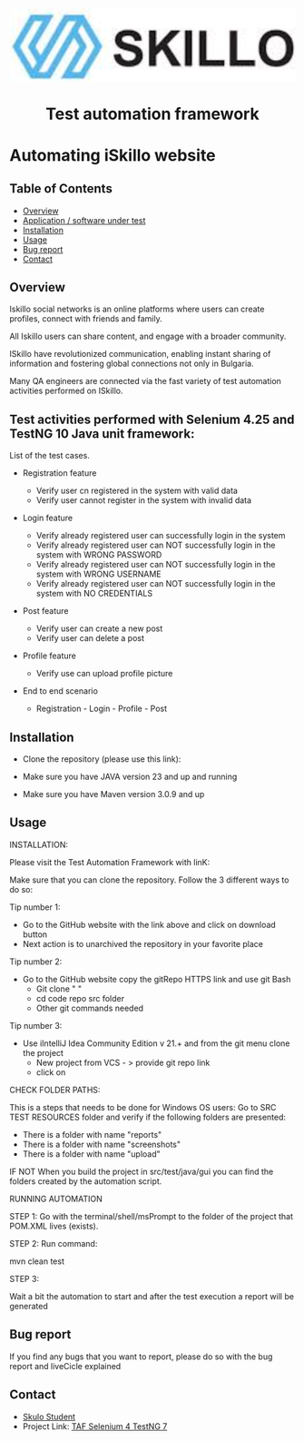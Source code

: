 <img align="center" src="skilloLogo.png" alt="Skillo Academy Logo" />


<div align="center">

# Test automation framework
</div>

# Automating iSkillo website

## Table of Contents
- [Overview](#overview)
- [Application / software under test]()
- [Installation](#installation)
- [Usage](#usage)
- [Bug report](#bug-report)
- [Contact](#contact)

## Overview
Iskillo social networks is an online platforms where users can create profiles,
connect with friends and family.

All Iskillo users can share content, and engage with
a broader community.

ISkillo have revolutionized communication,
enabling instant sharing of information and fostering
global connections not only in Bulgaria.

Many QA engineers are connected via the fast variety of  test automation activities performed on ISkillo.

## Test activities performed with Selenium 4.25 and TestNG 10 Java unit framework:
List of the test cases.
- Registration feature
    - Verify user cn registered in the system with valid data
    - Verify user cannot register in the system with invalid data


- Login feature
    - Verify already registered user can successfully login in the system
    - Verify already registered user can NOT successfully login in the system  with WRONG PASSWORD
    - Verify already registered user can NOT successfully login in the system  with WRONG USERNAME
    - Verify already registered user can NOT successfully login in the system  with NO CREDENTIALS

- Post feature
    - Verify  user can create a new post
    - Verify user can delete a post
  
- Profile feature
  - Verify use can upload profile picture

- End to end scenario
  - Registration - Login - Profile - Post 
  
## Installation

- Clone the repository (please use this link): 
  
- Make sure you have JAVA version 23 and up and running

- Make sure you have Maven version 3.0.9 and up


## Usage

INSTALLATION:

Please visit the Test Automation Framework with linK:

Make sure that you can clone the repository. Follow the 3 different ways to do so:

Tip number 1:
- Go to the GitHub website with the link above and click on download button
- Next action is to unarchived the repository in your favorite place 

Tip number 2:
- Go to the GitHub website copy the gitRepo HTTPS link and use git Bash
    - Git clone " "
    - cd code repo src folder
    - Other git commands needed

Tip number 3:
- Use iIntelliJ Idea Community Edition v 21.+ and from the git menu clone the project
    - New project from VCS - > provide git repo link
    - click on 


CHECK FOLDER PATHS:

This is a steps that needs to be done for Windows OS users:
Go to SRC TEST RESOURCES folder and verify if the following folders are presented:
- There is a folder with name "reports"
- There is a folder with name "screenshots"
- There is a folder with name "upload"

IF NOT
When you build the project in src/test/java/gui you can find the folders created by the automation script.

RUNNING AUTOMATION

STEP 1:
Go with the terminal/shell/msPrompt to the folder of the project that POM.XML lives (exists).

STEP 2:
Run command:

mvn clean test

STEP 3:

Wait a bit the automation to start and after the test execution a report will be generated

## Bug report
If you find any bugs that you want to report, please do so with the bug report and liveCicle explained

## Contact

- [Skulo Student](mailto:skiloSutdent@abv.bg)
- Project Link: [TAF Selenium 4 TestNG 7 ](https://github.com/)